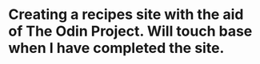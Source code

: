 # Creating a recipes site with the aid of The Odin Project. Will touch base when I have completed the site.
